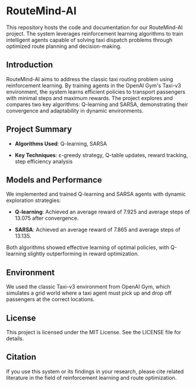 # RouteMind-AI
This repository hosts the code and documentation for our RouteMind-AI project. The system leverages reinforcement learning algorithms to train intelligent agents capable of solving taxi dispatch problems through optimized route planning and decision-making.

## Introduction

RouteMind-AI aims to address the classic taxi routing problem using reinforcement learning. By training agents in the OpenAI Gym's Taxi-v3 environment, the system learns efficient policies to transport passengers with minimal steps and maximum rewards. The project explores and compares two key algorithms: Q-learning and SARSA, demonstrating their convergence and adaptability in dynamic environments.

## Project Summary

- **Algorithms Used**: Q-learning, SARSA

- **Key Techniques**: ε-greedy strategy, Q-table updates, reward tracking, step efficiency analysis

## Models and Performance

We implemented and trained Q-learning and SARSA agents with dynamic exploration strategies:

- **Q-learning**: Achieved an average reward of 7.925 and average steps of 13.075 after convergence.

- **SARSA**: Achieved an average reward of 7.865 and average steps of 13.135.

Both algorithms showed effective learning of optimal policies, with Q-learning slightly outperforming in reward optimization.

## Environment

We used the classic Taxi-v3 environment from OpenAI Gym, which simulates a grid world where a taxi agent must pick up and drop off passengers at the correct locations.

## License

This project is licensed under the MIT License. See the LICENSE file for details.

## Citation

If you use this system or its findings in your research, please cite related literature in the field of reinforcement learning and route optimization.
